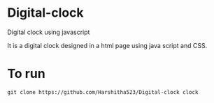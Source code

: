 # Digital-clock
Digital clock using javascript

It is a digital clock designed in a html page using java script and CSS.

# To run
```
git clone https://github.com/Harshitha523/Digital-clock clock
```

